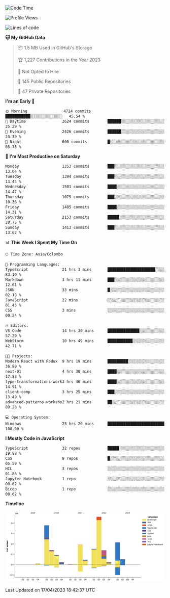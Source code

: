 
<!--START_SECTION:waka-->
![Code Time](http://img.shields.io/badge/Code%20Time-1%2C091%20hrs%2011%20mins-blue)

![Profile Views](http://img.shields.io/badge/Profile%20Views-0-blue)

![Lines of code](https://img.shields.io/badge/From%20Hello%20World%20I%27ve%20Written-9.6%20million%20lines%20of%20code-blue)

**🐱 My GitHub Data** 

> 📦 1.5 MB Used in GitHub's Storage 
 > 
> 🏆 1,227 Contributions in the Year 2023
 > 
> 🚫 Not Opted to Hire
 > 
> 📜 145 Public Repositories 
 > 
> 🔑 47 Private Repositories 
 > 
**I'm an Early 🐤** 

```text
🌞 Morning                4724 commits        ███████████░░░░░░░░░░░░░░   45.54 % 
🌆 Daytime                2624 commits        ██████░░░░░░░░░░░░░░░░░░░   25.29 % 
🌃 Evening                2426 commits        ██████░░░░░░░░░░░░░░░░░░░   23.39 % 
🌙 Night                  600 commits         █░░░░░░░░░░░░░░░░░░░░░░░░   05.78 % 
```
📅 **I'm Most Productive on Saturday** 

```text
Monday                   1353 commits        ███░░░░░░░░░░░░░░░░░░░░░░   13.04 % 
Tuesday                  1394 commits        ███░░░░░░░░░░░░░░░░░░░░░░   13.44 % 
Wednesday                1501 commits        ████░░░░░░░░░░░░░░░░░░░░░   14.47 % 
Thursday                 1075 commits        ███░░░░░░░░░░░░░░░░░░░░░░   10.36 % 
Friday                   1485 commits        ████░░░░░░░░░░░░░░░░░░░░░   14.31 % 
Saturday                 2153 commits        █████░░░░░░░░░░░░░░░░░░░░   20.75 % 
Sunday                   1413 commits        ███░░░░░░░░░░░░░░░░░░░░░░   13.62 % 
```


📊 **This Week I Spent My Time On** 

```text
🕑︎ Time Zone: Asia/Colombo

💬 Programming Languages: 
TypeScript               21 hrs 3 mins       █████████████████████░░░░   83.10 % 
Markdown                 3 hrs 11 mins       ███░░░░░░░░░░░░░░░░░░░░░░   12.61 % 
JSON                     33 mins             █░░░░░░░░░░░░░░░░░░░░░░░░   02.18 % 
JavaScript               22 mins             ░░░░░░░░░░░░░░░░░░░░░░░░░   01.45 % 
CSS                      3 mins              ░░░░░░░░░░░░░░░░░░░░░░░░░   00.24 % 

🔥 Editors: 
VS Code                  14 hrs 30 mins      ██████████████░░░░░░░░░░░   57.29 % 
WebStorm                 10 hrs 49 mins      ███████████░░░░░░░░░░░░░░   42.71 % 

🐱‍💻 Projects: 
Modern React with Redux  9 hrs 19 mins       █████████░░░░░░░░░░░░░░░░   36.80 % 
next-01                  4 hrs 30 mins       ████░░░░░░░░░░░░░░░░░░░░░   17.83 % 
type-transformations-work3 hrs 46 mins       ████░░░░░░░░░░░░░░░░░░░░░   14.91 % 
client-comp              3 hrs 25 mins       ███░░░░░░░░░░░░░░░░░░░░░░   13.49 % 
advanced-patterns-worksho2 hrs 21 mins       ██░░░░░░░░░░░░░░░░░░░░░░░   09.28 % 

💻 Operating System: 
Windows                  25 hrs 20 mins      █████████████████████████   100.00 % 
```

**I Mostly Code in JavaScript** 

```text
TypeScript               32 repos            █████░░░░░░░░░░░░░░░░░░░░   19.88 % 
CSS                      9 repos             █░░░░░░░░░░░░░░░░░░░░░░░░   05.59 % 
HCL                      3 repos             ░░░░░░░░░░░░░░░░░░░░░░░░░   01.86 % 
Jupyter Notebook         1 repo              ░░░░░░░░░░░░░░░░░░░░░░░░░   00.62 % 
Bicep                    1 repo              ░░░░░░░░░░░░░░░░░░░░░░░░░   00.62 % 
```



**Timeline**

![Lines of Code chart](https://raw.githubusercontent.com/ccweerasinghe1994/ccweerasinghe1994/master/assets/bar_graph.png)


 Last Updated on 17/04/2023 18:42:37 UTC
<!--END_SECTION:waka-->
